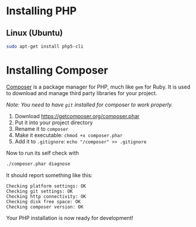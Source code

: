 # Installing PHP

## Linux (Ubuntu)

```sh
sudo apt-get install php5-cli
```

# Installing Composer

[Composer](https://getcomposer.org) is a package manager for PHP,
much like `gem` for Ruby. It is used to download and manage
third party libraries for your project.

*Note: You need to have `git` installed for composer to work properly.*

1. Download <https://getcomposer.org/composer.phar>
1. Put it into your project directory
1. Rename it to `composer`
1. Make it executable: `chmod +x composer.phar`
1. Add it to `.gitignore`: `echo "/composer" >> .gitignore`

Now to run its self check with

```sh
./composer.phar diagnose
```

It should report something like this:

```
Checking platform settings: OK
Checking git settings: OK
Checking http connectivity: OK
Checking disk free space: OK
Checking composer version: OK
```

Your PHP installation is now ready for development!

